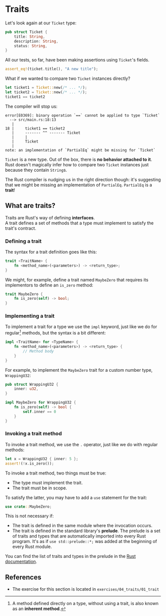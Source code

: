 # Traits

Let's look again at our `Ticket` type:

```rust
pub struct Ticket {
    title: String,
    description: String,
    status: String,
}
```

All our tests, so far, have been making assertions using `Ticket`'s fields. 

```rust
assert_eq!(ticket.title(), "A new title");
```

What if we wanted to compare two `Ticket` instances directly?

```rust
let ticket1 = Ticket::new(/* ... */);
let ticket2 = Ticket::new(/* ... */);
ticket1 == ticket2
```

The compiler will stop us:

```text
error[E0369]: binary operation `==` cannot be applied to type `Ticket`
  --> src/main.rs:18:13
   |
18 |     ticket1 == ticket2
   |     ------- ^^ ------- Ticket
   |     |
   |     Ticket
   |
note: an implementation of `PartialEq` might be missing for `Ticket`
```

`Ticket` is a new type. Out of the box, there is **no behavior attached to it**.  
Rust doesn't magically infer how to compare two `Ticket` instances just because they contain `String`s.

The Rust compiler is nudging us in the right direction though: it's suggesting that we might be missing an implementation 
of `PartialEq`. `PartialEq` is a **trait**!

## What are traits?

Traits are Rust's way of defining **interfaces**.  
A trait defines a set of methods that a type must implement to satisfy the trait's contract.

### Defining a trait

The syntax for a trait definition goes like this:

```rust
trait <TraitName> {
    fn <method_name>(<parameters>) -> <return_type>;
}
```

We might, for example, define a trait named `MaybeZero` that requires its implementors to define an `is_zero` method:

```rust
trait MaybeZero {
    fn is_zero(self) -> bool;
}
```

### Implementing a trait

To implement a trait for a type we use the `impl` keyword, just like we do for regular[^inherent] methods, 
but the syntax is a bit different:

```rust
impl <TraitName> for <TypeName> {
    fn <method_name>(<parameters>) -> <return_type> {
        // Method body
    }
}
```

For example, to implement the `MaybeZero` trait for a custom number type, `WrappingU32`:

```rust
pub struct WrappingU32 {
    inner: u32,
}

impl MaybeZero for WrappingU32 {
    fn is_zero(self) -> bool {
        self.inner == 0
    }
}
```

### Invoking a trait method

To invoke a trait method, we use the `.` operator, just like we do with regular methods:

```rust
let x = WrappingU32 { inner: 5 };
assert!(!x.is_zero());
```

To invoke a trait method, two things must be true:

- The type must implement the trait.
- The trait must be in scope.

To satisfy the latter, you may have to add a `use` statement for the trait:

```rust
use crate::MaybeZero;
```

This is not necessary if:

- The trait is defined in the same module where the invocation occurs.
- The trait is defined in the standard library's **prelude**. 
  The prelude is a set of traits and types that are automatically imported into every Rust program. 
  It's as if `use std::prelude::*;` was added at the beginning of every Rust module.

You can find the list of traits and types in the prelude in the 
[Rust documentation](https://doc.rust-lang.org/std/prelude/index.html).

## References

- The exercise for this section is located in `exercises/04_traits/01_trait`

[^inherent]: A method defined directly on a type, without using a trait, is also known as an **inherent method**.